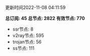 更新时间2022-11-08 04:11:59

**总订阅: 45**
**总节点: 2822**
**有效节点: 770**
- ssr节点: 8
- v2ray节点: 595
- trojan节点: 56
- ss节点: 111
